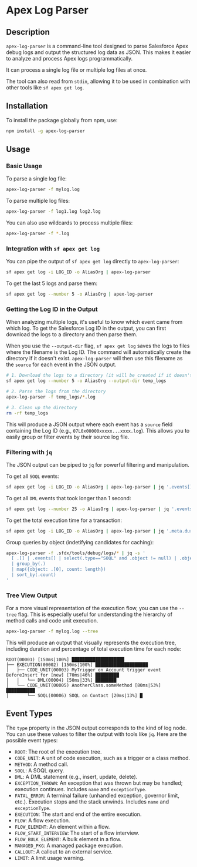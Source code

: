 # Apex Log Parser

## Description

`apex-log-parser` is a command-line tool designed to parse Salesforce Apex debug logs and output the structured log data as JSON. This makes it easier to analyze and process Apex logs programmatically.

It can process a single log file or multiple log files at once. 

The tool can also read from `stdin`, allowing it to be used in combination with other tools like `sf apex get log`. 

## Installation

To install the package globally from npm, use:

```bash
npm install -g apex-log-parser
```

## Usage

### Basic Usage

To parse a single log file:

```bash
apex-log-parser -f mylog.log
```

To parse multiple log files:

```bash
apex-log-parser -f log1.log log2.log
```

You can also use wildcards to process multiple files:

```bash
apex-log-parser -f *.log
```

### Integration with `sf apex get log`

You can pipe the output of `sf apex get log` directly to `apex-log-parser`:

```bash
sf apex get log -i LOG_ID -o AliasOrg | apex-log-parser
```

To get the last 5 logs and parse them:

```bash
sf apex get log --number 5 -o AliasOrg | apex-log-parser
```

### Getting the Log ID in the Output

When analyzing multiple logs, it's useful to know which event came from which log. To get the Salesforce Log ID in the output, you can first download the logs to a directory and then parse them.

When you use the `--output-dir` flag, `sf apex get log` saves the logs to files where the filename is the Log ID. The command will automatically create the directory if it doesn't exist. `apex-log-parser` will then use this filename as the `source` for each event in the JSON output.

```bash
# 1. Download the logs to a directory (it will be created if it doesn't exist)
sf apex get log --number 5 -o AliasOrg --output-dir temp_logs

# 2. Parse the logs from the directory
apex-log-parser -f temp_logs/*.log

# 3. Clean up the directory
rm -rf temp_logs
```

This will produce a JSON output where each event has a `source` field containing the Log ID (e.g., `07L0x00000xxxxx...xxxx.log`). This allows you to easily group or filter events by their source log file.

### Filtering with `jq`

The JSON output can be piped to `jq` for powerful filtering and manipulation.

To get all `SOQL` events:

```bash
sf apex get log -i LOG_ID -o AliasOrg | apex-log-parser | jq '.events[] | select(.type == "SOQL")'
```

To get all `DML` events that took longer than 1 second:

```bash
sf apex get log --number 25 -o AliasOrg | apex-log-parser | jq '.events[] | select(.type == "DML" and .durationMs > 1000)'
```

To get the total execution time for a transaction:

```bash
sf apex get log -i LOG_ID -o AliasOrg | apex-log-parser | jq '.meta.durationMs'
```

Group queries by object (indetifying candidates for caching):

```bash
apex-log-parser -f .sfdx/tools/debug/logs/* | jq -s '
  [ .[] | .events[] | select(.type=="SOQL" and .object != null) | .object ]
  | group_by(.)
  | map({object: .[0], count: length})
  | sort_by(.count)
' 
```

### Tree View Output

For a more visual representation of the execution flow, you can use the `--tree` flag. This is especially useful for understanding the hierarchy of method calls and code unit execution.

```bash
apex-log-parser -f mylog.log --tree
```

This will produce an output that visually represents the execution tree, including duration and percentage of total execution time for each node:

```
ROOT(00001) [150ms|100%] ████████████████████
├── EXECUTION(00002) [150ms|100%] ████████████████████
│   ├── CODE_UNIT(00003) MyTrigger on Account trigger event BeforeInsert for [new] [70ms|46%] █████████
│   │   └── DML(00004) [50ms|33%] ████████
│   └── CODE_UNIT(00005) AnotherClass.someMethod [80ms|53%] ███████████
│       └── SOQL(00006) SOQL on Contact [20ms|13%] █
```

## Event Types

The `type` property in the JSON output corresponds to the kind of log node. You can use these values to filter the output with tools like `jq`. Here are the possible event types:

*   `ROOT`: The root of the execution tree.
*   `CODE_UNIT`: A unit of code execution, such as a trigger or a class method.
*   `METHOD`: A method call.
*   `SOQL`: A SOQL query.
*   `DML`: A DML statement (e.g., insert, update, delete).
*   `EXCEPTION_THROWN`: An exception that was thrown but may be handled; execution continues. Includes `name` and `exceptionType`.
*   `FATAL_ERROR`: A terminal failure (unhandled exception, governor limit, etc.). Execution stops and the stack unwinds. Includes `name` and `exceptionType`.
*   `EXECUTION`: The start and end of the entire execution.
*   `FLOW`: A flow execution.
*   `FLOW_ELEMENT`: An element within a flow.
*   `FLOW_START_INTERVIEW`: The start of a flow interview.
*   `FLOW_BULK_ELEMENT`: A bulk element in a flow.
*   `MANAGED_PKG`: A managed package execution.
*   `CALLOUT`: A callout to an external service.
*   `LIMIT`: A limit usage warning.
